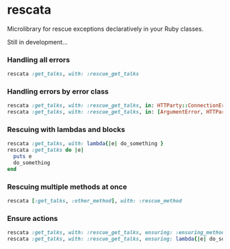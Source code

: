 # rescata
Microlibrary for rescue exceptions declaratively in your Ruby classes.

Still in development...

### Handling all errors

```ruby
rescata :get_talks, with: :rescue_get_talks
```

### Handling errors by error class

```ruby
rescata :get_talks, with: :rescue_get_talks, in: HTTParty::ConnectionError
rescata :get_talks, with: :rescue_get_talks, in: [ArgumentError, HTTParty::ConnectionError]
```

### Rescuing with lambdas and blocks

```ruby
rescata :get_talks, with: lambda{|e| do_something }
rescata :get_talks do |e|
  puts e
  do_something
end
```

### Rescuing multiple methods at once

```ruby
rescata [:get_talks, :other_method], with: :rescue_method
```

### Ensure actions

```ruby
rescata :get_talks, with: :rescue_get_talks, ensuring: :ensuring_method
rescata :get_talks, with: :rescue_get_talks, ensuring: lambda{|e| do_something }
```